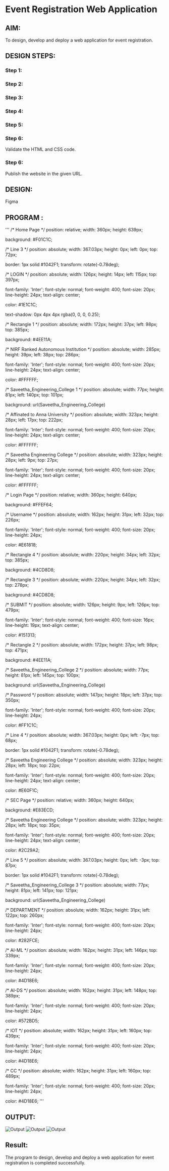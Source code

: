 # Event Registration Web Application

## AIM:
To design, develop and deploy a web application for event registration.

## DESIGN STEPS:

### Step 1:


### Step 2:


### Step 3:


### Step 4:


### Step 5:

### Step 6:

Validate the HTML and CSS code.

### Step 6:

Publish the website in the given URL.

## DESIGN:

Figma

## PROGRAM :
'''
/* Home Page */
position: relative;
width: 360px;
height: 639px;

background: #F01C1C;

/* Line 3 */
position: absolute;
width: 367.03px;
height: 0px;
left: 0px;
top: 72px;

border: 1px solid #1042F1;
transform: rotate(-0.78deg);

/* LOGIN */
position: absolute;
width: 126px;
height: 14px;
left: 115px;
top: 397px;

font-family: 'Inter';
font-style: normal;
font-weight: 400;
font-size: 20px;
line-height: 24px;
text-align: center;

color: #1E1C1C;

text-shadow: 0px 4px 4px rgba(0, 0, 0, 0.25);

/* Rectangle 1 */
position: absolute;
width: 172px;
height: 37px;
left: 98px;
top: 385px;

background: #4EE11A;

/* NIRF Ranked Autonomous Institution */
position: absolute;
width: 285px;
height: 39px;
left: 38px;
top: 286px;

font-family: 'Inter';
font-style: normal;
font-weight: 400;
font-size: 20px;
line-height: 24px;
text-align: center;

color: #FFFFFF;

/* Saveetha_Engineering_College 1 */
position: absolute;
width: 77px;
height: 81px;
left: 140px;
top: 101px;

background: url(Saveetha_Engineering_College)

/* Affinated to Anna University */
position: absolute;
width: 323px;
height: 28px;
left: 17px;
top: 222px;

font-family: 'Inter';
font-style: normal;
font-weight: 400;
font-size: 20px;
line-height: 24px;
text-align: center;

color: #FFFFFF;

/* Saveetha Engineering College */
position: absolute;
width: 323px;
height: 28px;
left: 9px;
top: 27px;

font-family: 'Inter';
font-style: normal;
font-weight: 400;
font-size: 20px;
line-height: 24px;
text-align: center;

color: #FFFFFF;

/* Login Page */
position: relative;
width: 360px;
height: 640px;

background: #FFEF64;

/* Username */
position: absolute;
width: 162px;
height: 31px;
left: 32px;
top: 226px;

font-family: 'Inter';
font-style: normal;
font-weight: 400;
font-size: 20px;
line-height: 24px;

color: #E61818;

/* Rectangle 4 */
position: absolute;
width: 220px;
height: 34px;
left: 32px;
top: 385px;

background: #4CD8D8;

/* Rectangle 3 */
position: absolute;
width: 220px;
height: 34px;
left: 32px;
top: 278px;

background: #4CD8D8;

/* SUBMIT */
position: absolute;
width: 126px;
height: 9px;
left: 126px;
top: 479px;

font-family: 'Inter';
font-style: normal;
font-weight: 400;
font-size: 16px;
line-height: 19px;
text-align: center;

color: #151313;

/* Rectangle 2 */
position: absolute;
width: 172px;
height: 37px;
left: 98px;
top: 471px;

background: #4EE11A;

/* Saveetha_Engineering_College 2 */
position: absolute;
width: 77px;
height: 81px;
left: 145px;
top: 100px;

background: url(Saveetha_Engineering_College)

/* Password */
position: absolute;
width: 147px;
height: 18px;
left: 37px;
top: 350px;

font-family: 'Inter';
font-style: normal;
font-weight: 400;
font-size: 20px;
line-height: 24px;

color: #FF1C1C;

/* Line 4 */
position: absolute;
width: 367.03px;
height: 0px;
left: -7px;
top: 68px;

border: 1px solid #1042F1;
transform: rotate(-0.78deg);

/* Saveetha Engineering College */
position: absolute;
width: 323px;
height: 28px;
left: 18px;
top: 22px;

font-family: 'Inter';
font-style: normal;
font-weight: 400;
font-size: 20px;
line-height: 24px;
text-align: center;

color: #E60F1C;

/* SEC Page */
position: relative;
width: 360px;
height: 640px;

background: #E83ECD;


/* Saveetha Engineering College */
position: absolute;
width: 323px;
height: 28px;
left: 18px;
top: 35px;

font-family: 'Inter';
font-style: normal;
font-weight: 400;
font-size: 20px;
line-height: 24px;
text-align: center;

color: #2C29A2;

/* Line 5 */
position: absolute;
width: 367.03px;
height: 0px;
left: -3px;
top: 87px;

border: 1px solid #1042F1;
transform: rotate(-0.78deg);

/* Saveetha_Engineering_College 3 */
position: absolute;
width: 77px;
height: 81px;
left: 141px;
top: 121px;

background: url(Saveetha_Engineering_College)

/* DEPARTMENT */
position: absolute;
width: 162px;
height: 31px;
left: 122px;
top: 260px;

font-family: 'Inter';
font-style: normal;
font-weight: 400;
font-size: 20px;
line-height: 24px;

color: #282FCE;

/* AI-ML */
position: absolute;
width: 162px;
height: 31px;
left: 146px;
top: 339px;

font-family: 'Inter';
font-style: normal;
font-weight: 400;
font-size: 20px;
line-height: 24px;

color: #4D18E6;

/* AI-DS */
position: absolute;
width: 162px;
height: 31px;
left: 148px;
top: 389px;

font-family: 'Inter';
font-style: normal;
font-weight: 400;
font-size: 20px;
line-height: 24px;

color: #572BD5;

/* IOT */
position: absolute;
width: 162px;
height: 31px;
left: 160px;
top: 439px;

font-family: 'Inter';
font-style: normal;
font-weight: 400;
font-size: 20px;
line-height: 24px;

color: #4D18E6;

/* CC */
position: absolute;
width: 162px;
height: 31px;
left: 160px;
top: 489px;

font-family: 'Inter';
font-style: normal;
font-weight: 400;
font-size: 20px;
line-height: 24px;

color: #4D18E6;
'''
## OUTPUT:
![Output](./out01.png)
![Output](./out02.png)
![Output](./out03.png)

## Result:
The program to design, develop and deploy a web application for event registration is completed successfully.
